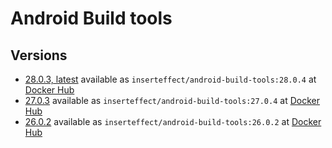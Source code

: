 # Android Build tools

## Versions
* [28.0.3, latest](https://github.com/inserteffect/docker-android-build-tools/tree/master/28.0.3) available as ```inserteffect/android-build-tools:28.0.4``` at [Docker Hub](https://hub.docker.com/r/inserteffect/android-build-tools/)
* [27.0.3](https://github.com/inserteffect/docker-android-build-tools/tree/master/27.0.3) available as ```inserteffect/android-build-tools:27.0.4``` at [Docker Hub](https://hub.docker.com/r/inserteffect/android-build-tools/)
* [26.0.2](https://github.com/inserteffect/docker-android-build-tools/tree/master/26.0.2) available as ```inserteffect/android-build-tools:26.0.2``` at [Docker Hub](https://hub.docker.com/r/inserteffect/android-build-tools/)
